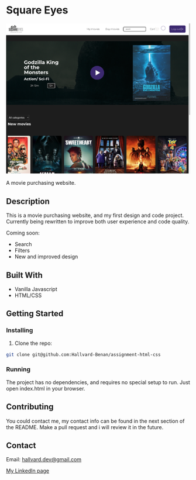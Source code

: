 # Square Eyes

![image](https://github.com/Hallvard-Benan/assignment-html-css/blob/main/src/images/Skjermbilde%202023-06-11%20kl.%2019.45.50.png)

A movie purchasing website.

## Description

This is a movie purchasing website, and my first design and code project. Currently being rewritten to improve both user experience and code quality.

Coming soon:
- Search
- Filters
- New and improved design

## Built With

- Vanilla Javascript
- HTML/CSS

## Getting Started

### Installing

1. Clone the repo:

```bash
git clone git@github.com:Hallvard-Benan/assignment-html-css
```

### Running
The project has no dependencies, and requires no special setup to run.
Just open index.html in your browser.

## Contributing

You could contact me, my contact info can be found in the next section of the README.  Make a pull request and i will review it in the future.

## Contact

Email:
hallvard.dev@gmail.com

[My LinkedIn page](https://www.linkedin.com/in/hallvard-benan-282937249/)
